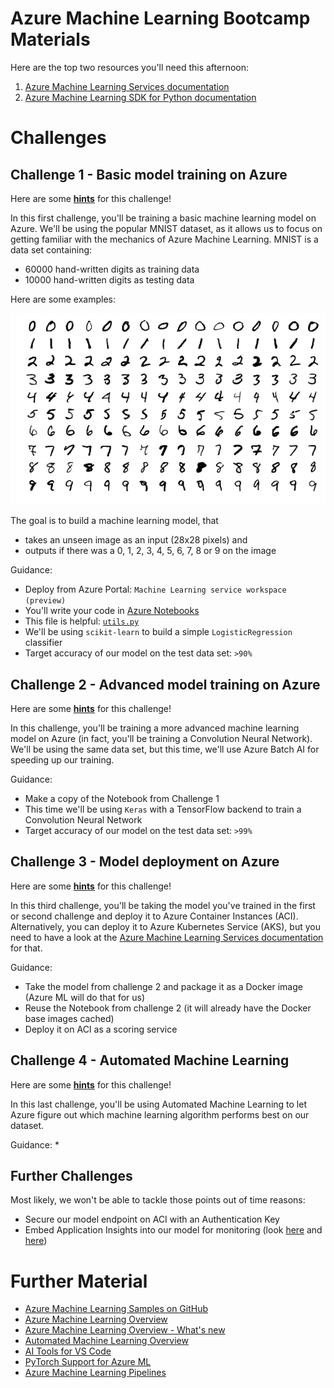 # Azure Machine Learning Bootcamp Materials

Here are the top two resources you'll need this afternoon:

1. [Azure Machine Learning Services documentation](https://docs.microsoft.com/en-us/azure/machine-learning/service/)
1. [Azure Machine Learning SDK for Python documentation](https://docs.microsoft.com/en-us/python/api/overview/azure/ml/intro?view=azure-ml-py)

# Challenges

## Challenge 1 - Basic model training on Azure

Here are some **[hints](hints/challenge_01.md)** for this challenge!

In this first challenge, you'll be training a basic machine learning model on Azure. We'll be using the popular MNIST dataset, as it allows us to focus on getting familiar with the mechanics of Azure Machine Learning. MNIST is a data set containing:

* 60000 hand-written digits as training data
* 10000 hand-written digits as testing data

Here are some examples:

![alt text](images/mnist.png "The MNIST dataset")

The goal is to build a machine learning model, that
* takes an unseen image as an input (28x28 pixels) and
* outputs if there was a 0, 1, 2, 3, 4, 5, 6, 7, 8 or 9 on the image

Guidance:
* Deploy from Azure Portal: `Machine Learning service workspace (preview)`
* You'll write your code in [Azure Notebooks](https://notebooks.azure.com)
* This file is helpful: [`utils.py`](utils.py)
* We'll be using `scikit-learn` to build a simple `LogisticRegression` classifier
* Target accuracy of our model on the test data set: `>90%`

## Challenge 2 - Advanced model training on Azure

Here are some **[hints](hints/challenge_02.md)** for this challenge!

In this challenge, you'll be training a more advanced machine learning model on Azure (in fact, you'll be training a Convolution Neural Network). We'll be using the same data set, but this time, we'll use Azure Batch AI for speeding up our training.

Guidance:
* Make a copy of the Notebook from Challenge 1
* This time we'll be using `Keras` with a TensorFlow backend to train a Convolution Neural Network
* Target accuracy of our model on the test data set: `>99%`

## Challenge 3 - Model deployment on Azure

Here are some **[hints](hints/challenge_03.md)** for this challenge!

In this third challenge, you'll be taking the model you've trained in the first or second challenge and deploy it to Azure Container Instances (ACI). Alternatively, you can deploy it to Azure Kubernetes Service (AKS), but you need to have a look at the [Azure Machine Learning Services documentation](https://docs.microsoft.com/en-us/azure/machine-learning/service/) for that.

Guidance:
* Take the model from challenge 2 and package it as a Docker image (Azure ML will do that for us)
* Reuse the Notebook from challenge 2 (it will already have the Docker base images cached)
* Deploy it on ACI as a scoring service

## Challenge 4 - Automated Machine Learning

Here are some **[hints](hints/challenge_04.md)** for this challenge!

In this last challenge, you'll be using Automated Machine Learning to let Azure figure out which machine learning algorithm performs best on our dataset.

Guidance:
* 

## Further Challenges

Most likely, we won't be able to tackle those points out of time reasons:

* Secure our model endpoint on ACI with an Authentication Key
* Embed Application Insights into our model for monitoring (look [here](https://docs.microsoft.com/en-us/azure/machine-learning/service/how-to-enable-data-collection) and [here](https://docs.microsoft.com/en-us/azure/machine-learning/service/how-to-enable-app-insights))

# Further Material

* [Azure Machine Learning Samples on GitHub](https://github.com/Azure/MachineLearningNotebooks)
* [Azure Machine Learning Overview](https://azure.microsoft.com/en-us/blog/azure-ai-making-ai-real-for-business/)
* [Azure Machine Learning Overview - What's new](https://azure.microsoft.com/en-us/blog/what-s-new-in-azure-machine-learning-service/)
* [Automated Machine Learning Overview](https://azure.microsoft.com/en-us/blog/announcing-automated-ml-capability-in-azure-machine-learning/)
* [AI Tools for VS Code](https://visualstudio.microsoft.com/downloads/ai-tools-vscode/)
* [PyTorch Support for Azure ML](https://azure.microsoft.com/en-us/blog/world-class-pytorch-support-on-azure/)
* [Azure Machine Learning Pipelines](https://docs.microsoft.com/en-us/azure/machine-learning/service/concept-ml-pipelines)